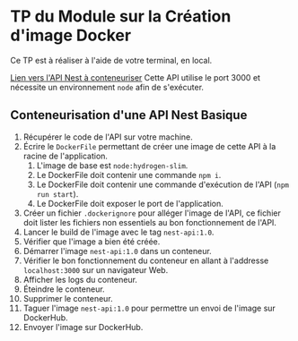 # TP du Module sur la Création d'image Docker

Ce TP est à réaliser à l'aide de votre terminal, en local.

<a href='https://github.com/Simplon-hdf/Docker-TP-4.0--Nest-API'>Lien vers l'API Nest à conteneuriser</a>
Cette API utilise le port 3000 et nécessite un environnement `node` afin de s'exécuter.

## Conteneurisation d'une API Nest Basique

1. Récupérer le code de l'API sur votre machine.
2. Écrire le `DockerFile` permettant de créer une image de cette API à la racine de l'application.
   1. L'image de base est `node:hydrogen-slim`.
   2. Le DockerFile doit contenir une commande `npm i`.
   3. Le DockerFile doit contenir une commande d'exécution de l'API (`npm run start`).
   4. Le DockerFile doit exposer le port de l'application.
3. Créer un fichier `.dockerignore` pour alléger l'image de l'API, ce fichier doit lister les fichiers non essentiels au bon fonctionnement de l'API.
4. Lancer le build de l'image avec le tag `nest-api:1.0`.
5. Vérifier que l'image a bien été créée.
6. Démarrer l'image `nest-api:1.0` dans un conteneur.
7. Vérifier le bon fonctionnement du conteneur en allant à l'addresse `localhost:3000` sur un navigateur Web.
8. Afficher les logs du conteneur.
9. Éteindre le conteneur.
10. Supprimer le conteneur.
11. Taguer l'image `nest-api:1.0` pour permettre un envoi de l'image sur DockerHub.
12. Envoyer l'image sur DockerHub.